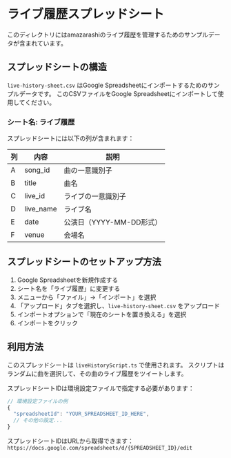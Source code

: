 # ライブ履歴スプレッドシート

このディレクトリにはamazarashiのライブ履歴を管理するためのサンプルデータが含まれています。

## スプレッドシートの構造

`live-history-sheet.csv` はGoogle Spreadsheetにインポートするためのサンプルデータです。
このCSVファイルをGoogle Spreadsheetにインポートして使用してください。

### シート名: ライブ履歴

スプレッドシートには以下の列が含まれます：

| 列 | 内容 | 説明 |
|---|---|---|
| A | song_id | 曲の一意識別子 |
| B | title | 曲名 |
| C | live_id | ライブの一意識別子 |
| D | live_name | ライブ名 |
| E | date | 公演日（YYYY-MM-DD形式） |
| F | venue | 会場名 |

## スプレッドシートのセットアップ方法

1. Google Spreadsheetを新規作成する
2. シート名を「ライブ履歴」に変更する
3. メニューから「ファイル」→「インポート」を選択
4. 「アップロード」タブを選択し、`live-history-sheet.csv` をアップロード
5. インポートオプションで「現在のシートを置き換える」を選択
6. インポートをクリック

## 利用方法

このスプレッドシートは `liveHistoryScript.ts` で使用されます。
スクリプトはランダムに曲を選択して、その曲のライブ履歴をツイートします。

スプレッドシートIDは環境設定ファイルで指定する必要があります：

```typescript
// 環境設定ファイルの例
{
  "spreadsheetId": "YOUR_SPREADSHEET_ID_HERE",
  // その他の設定...
}
```

スプレッドシートIDはURLから取得できます：
`https://docs.google.com/spreadsheets/d/{SPREADSHEET_ID}/edit` 